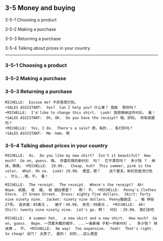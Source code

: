 ## 3-5 Money and buying

3-5-1 Choosing a product

3-5-2 Making a purchase

3-5-3 Returning a purchase

3-5-4 Talking about prices in your country

---

### 3-5-1 Choosing a product

### 3-5-2 Making a purchase

### 3-5-3 Returning a purchase

```
MICHELLE:  Excuse me? 不好意思打扰。 
•SALES ASSISTANT:  Yes?  Can I help you? 什么事？ 我能  帮你吗？ 
•MICHELLE:  I'd like to change this shirt.  Look! 我想换掉这件衬衫。 看！ 
•SALES ASSISTANT:  Oh, OK.  Do you have the receipt? 哦，好的。 你有收据吗？ 
•MICHELLE:  Yes, I do.  There's a sale? 嗯，有的... 有打折吗？ 
•SALES ASSISTANT:  Mm -hmm. 嗯
```



### 3-5-4 Talking about prices in your country

```
MICHELLE:  Hi.  Do you like my new shirt?  Isn't it beautiful?  How much?  Go on, guess. 嗨。 你喜欢我的新衬衫  吗？  它不漂亮吗？  多少钱 ？  继续，猜猜。 •MICHELLE:  29.99..  Cheap, huh?  This summer, pink is the color.  What. Oh no.  Look! 29.99。 便宜，嗯？    这个夏天，粉红色是流行色 。 什么...哦，不。 看！
```



```
MICHELLE:  The receipt.  The receipt.  Where's the receipt?  Ah!  Nope. 收据。 收  据。 收 据在哪里？   啊！ 不。 •MICHELLE:  Penny's Clothes Store.  27 Green Street.  Dress: eighty five dollars.  Skirt: forty nine ninety nine.  Jacket: ninety nine dollars. Penny服装店  。 格 林街27号。 连衣裙：85美元 。  裙子：49.99。 夹克：99美元 。 •MICHELLE:  Ah!  Shirt: twenty nine ninety nine.  Let's go. 啊！  衬衫 ：29.99。 我们走吧
```



```
MICHELLE:  A summer hat,  .a new skirt and a new shirt.  How much?  Go on, guess.  Nope. 一顶夏天戴的帽子， ...一条新裙 子和一件新衬衫 。  多少钱？ 继续猜 。 不。 •MICHELLE:  No way!  Too expensive.  Yeah!  That's right. So cheap! 没门！ 太贵了。 是的！ 对的...这么便宜
```

